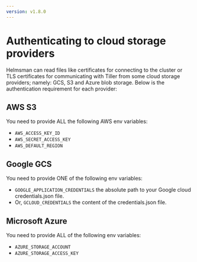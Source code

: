 ```yaml
---
version: v1.8.0
---
```


# Authenticating to cloud storage providers

Helmsman can read files like certificates for connecting to the cluster or TLS certificates for communicating with Tiller from some cloud storage providers; namely: GCS, S3 and Azure blob storage. Below is the authentication requirement for each provider:

## AWS S3

You need to provide ALL the following AWS env variables:

- `AWS_ACCESS_KEY_ID`
- `AWS_SECRET_ACCESS_KEY`
- `AWS_DEFAULT_REGION`

## Google GCS

You need to provide ONE of the following env variables:

- `GOOGLE_APPLICATION_CREDENTIALS` the absolute path to your Google cloud credentials.json file.
- Or, `GCLOUD_CREDENTIALS` the content of the credentials.json file.

## Microsoft Azure

You need to provide ALL of the following env variables:

- `AZURE_STORAGE_ACCOUNT`
- `AZURE_STORAGE_ACCESS_KEY`